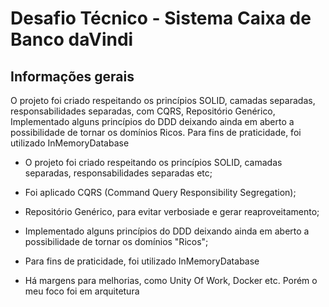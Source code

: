 # Desafio Técnico - Sistema Caixa de Banco daVindi

## Informações gerais
O projeto foi criado respeitando os princípios SOLID, camadas separadas, responsabilidades separadas, com CQRS, Repositório Genérico, Implementado alguns princípios do DDD deixando ainda em aberto a possibilidade de tornar os domínios Ricos. Para fins de praticidade, foi utilizado InMemoryDatabase

* O projeto foi criado respeitando os princípios SOLID, camadas separadas, responsabilidades separadas etc;
  
* Foi aplicado CQRS (Command Query Responsibility Segregation);

* Repositório Genérico, para evitar verbosiade e gerar reaproveitamento;
  
*  Implementado alguns princípios do DDD deixando ainda em aberto a possibilidade de tornar os domínios "Ricos";

*  Para fins de praticidade, foi utilizado InMemoryDatabase

*  Há margens para melhorias, como Unity Of Work, Docker etc. Porém o meu foco foi em arquitetura
